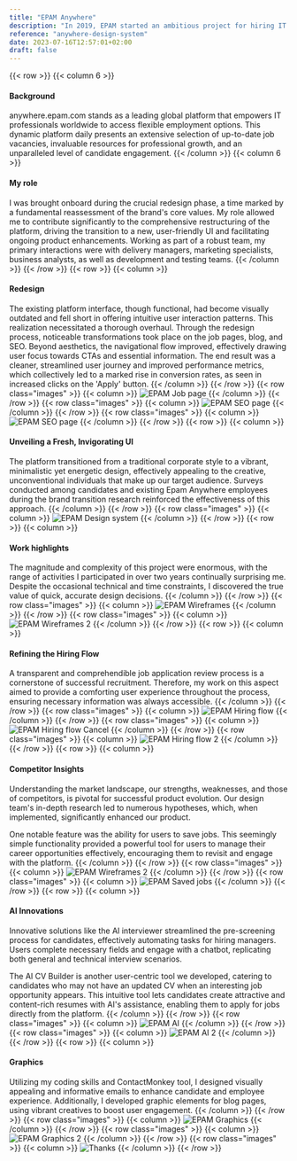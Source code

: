 ```yaml
---
title: "EPAM Anywhere"
description: "In 2019, EPAM started an ambitious project for hiring IT specialists from any location without EPAM representatives."
reference: "anywhere-design-system"
date: 2023-07-16T12:57:01+02:00
draft: false
---
```

{{< row >}}
{{< column 6 >}}
#### Background
anywhere.epam.com stands as a leading global platform that empowers IT professionals worldwide to access flexible employment options. This dynamic platform daily presents an extensive selection of up-to-date job vacancies, invaluable resources for professional growth, and an unparalleled level of candidate engagement.
{{< /column >}}
{{< column 6 >}}
#### My role
I was brought onboard during the crucial redesign phase, a time marked by a fundamental reassessment of the brand's core values. My role allowed me to contribute significantly to the comprehensive restructuring of the platform, driving the transition to a new, user-friendly UI and facilitating ongoing product enhancements. Working as part of a robust team, my primary interactions were with delivery managers, marketing specialists, business analysts, as well as development and testing teams.
{{< /column >}}
{{< /row >}}
{{< row >}}
{{< column >}}
#### Redesign
The existing platform interface, though functional, had become visually outdated and fell short in offering intuitive user interaction patterns. This realization necessitated a thorough overhaul. Through the redesign process, noticeable transformations took place on the job pages, blog, and SEO. Beyond aesthetics, the navigational flow improved, effectively drawing user focus towards CTAs and essential information. The end result was a cleaner, streamlined user journey and improved performance metrics, which collectively led to a marked rise in conversion rates, as seen in increased clicks on the 'Apply' button.
{{< /column >}}
{{< /row >}}
{{< row class="images" >}}
{{< column >}}
![EPAM Job page](epam-job-page.png)
{{< /column >}}
{{< /row >}}
{{< row class="images" >}}
{{< column >}}
![EPAM SEO page](epam-seo-page.png)
{{< /column >}}
{{< /row >}}
{{< row class="images" >}}
{{< column >}}
![EPAM SEO page](epam-blog-page.png)
{{< /column >}}
{{< /row >}}
{{< row >}}
{{< column >}}
#### Unveiling a Fresh, Invigorating UI
The platform transitioned from a traditional corporate style to a vibrant, minimalistic yet energetic design, effectively appealing to the creative, unconventional individuals that make up our target audience. Surveys conducted among candidates and existing Epam Anywhere employees during the brand transition research reinforced the effectiveness of this approach.
{{< /column >}}
{{< /row >}}
{{< row class="images" >}}
{{< column >}}
![EPAM Design system](epam-design-system.png)
{{< /column >}}
{{< /row >}}
{{< row >}}
{{< column >}}
#### Work highlights
The magnitude and complexity of this project were enormous, with the range of activities I participated in over two years continually surprising me. Despite the occasional technical and time constraints, I discovered the true value of quick, accurate design decisions.
{{< /column >}}
{{< /row >}}
{{< row class="images" >}}
{{< column >}}
![EPAM Wireframes](epam-wireframes-1.png)
{{< /column >}}
{{< /row >}}
{{< row class="images" >}}
{{< column >}}
![EPAM Wireframes 2](epam-wireframes-2.png)
{{< /column >}}
{{< /row >}}
{{< row >}}
{{< column >}}
#### Refining the Hiring Flow
A transparent and comprehendible job application review process is a cornerstone of successful recruitment. Therefore, my work on this aspect aimed to provide a comforting user experience throughout the process, ensuring necessary information was always accessible.
{{< /column >}}
{{< /row >}}
{{< row class="images" >}}
{{< column >}}
![EPAM Hiring flow](epam-hiring-flow.png)
{{< /column >}}
{{< /row >}}
{{< row class="images" >}}
{{< column >}}
![EPAM Hiring flow Cancel](epam-hiring-flow-cancel.png)
{{< /column >}}
{{< /row >}}
{{< row class="images" >}}
{{< column >}}
![EPAM Hiring flow 2](epam-hiring-flow-2.png)
{{< /column >}}
{{< /row >}}
{{< row >}}
{{< column >}}
#### Competitor Insights
Understanding the market landscape, our strengths, weaknesses, and those of competitors, is pivotal for successful product evolution. Our design team's in-depth research led to numerous hypotheses, which, when implemented, significantly enhanced our product.

One notable feature was the ability for users to save jobs. This seemingly simple functionality provided a powerful tool for users to manage their career opportunities effectively, encouraging them to revisit and engage with the platform.
{{< /column >}}
{{< /row >}}
{{< row class="images" >}}
{{< column >}}
![EPAM Wireframes 2](epam-wireframes-2.png)
{{< /column >}}
{{< /row >}}
{{< row class="images" >}}
{{< column >}}
![EPAM Saved jobs](epam-saved-jobs.png)
{{< /column >}}
{{< /row >}}
{{< row >}}
{{< column >}}
#### AI Innovations
Innovative solutions like the AI interviewer streamlined the pre-screening process for candidates, effectively automating tasks for hiring managers. Users complete necessary fields and engage with a chatbot, replicating both general and technical interview scenarios.

The AI CV Builder is another user-centric tool we developed, catering to candidates who may not have an updated CV when an interesting job opportunity appears. This intuitive tool lets candidates create attractive and content-rich resumes with AI's assistance, enabling them to apply for jobs directly from the platform.
{{< /column >}}
{{< /row >}}
{{< row class="images" >}}
{{< column >}}
![EPAM AI](epam-ai.png)
{{< /column >}}
{{< /row >}}
{{< row class="images" >}}
{{< column >}}
![EPAM AI 2](epam-ai-2.png)
{{< /column >}}
{{< /row >}}
{{< row >}}
{{< column >}}
#### Graphics
Utilizing my coding skills and ContactMonkey tool, I designed visually appealing and informative emails to enhance candidate and employee experience. Additionally, I developed graphic elements for blog pages, using vibrant creatives to boost user engagement.
{{< /column >}}
{{< /row >}}
{{< row class="images" >}}
{{< column >}}
![EPAM Graphics](epam-graphics.png)
{{< /column >}}
{{< /row >}}
{{< row class="images" >}}
{{< column >}}
![EPAM Graphics 2](epam-graphics-2.png)
{{< /column >}}
{{< /row >}}
{{< row class="images" >}}
{{< column >}}
![Thanks](epam-thanks.png)
{{< /column >}}
{{< /row >}}